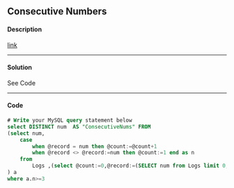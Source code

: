 ## Consecutive Numbers

#### Description

[link](https://leetcode.com/problems/consecutive-numbers/)

---

#### Solution

See Code

---

#### Code

```SQL
# Write your MySQL query statement below
select DISTINCT num  AS "ConsecutiveNums" FROM
(select num,
	case 
		when @record = num then @count:=@count+1
		when @record <> @record:=num then @count:=1 end as n
    from 
	    Logs ,(select @count:=0,@record:=(SELECT num from Logs limit 0,1)) r
) a
where a.n>=3
```
